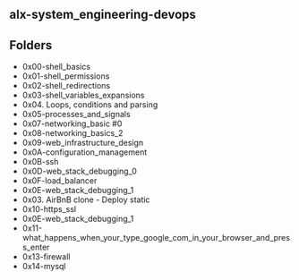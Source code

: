 ## alx-system_engineering-devops

## Folders

* 0x00-shell_basics
* 0x01-shell_permissions
* 0x02-shell_redirections
* 0x03-shell_variables_expansions
* 0x04. Loops, conditions and parsing
* 0x05-processes_and_signals
* 0x07-networking_basic #0
* 0x08-networking_basics_2
* 0x09-web_infrastructure_design
* 0x0A-configuration_management
* 0x0B-ssh
* 0x0D-web_stack_debugging_0
* 0x0F-load_balancer
* 0x0E-web_stack_debugging_1
* 0x03. AirBnB clone - Deploy static
* 0x10-https_ssl
* 0x0E-web_stack_debugging_1
* 0x11-what_happens_when_your_type_google_com_in_your_browser_and_press_enter
* 0x13-firewall
* 0x14-mysql

